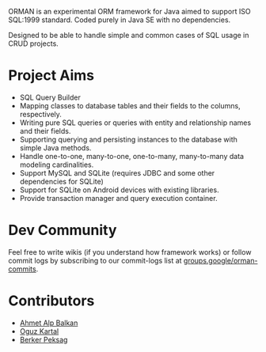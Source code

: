ORMAN is an experimental ORM framework for Java aimed to support ISO SQL:1999 standard. Coded purely in Java SE with no dependencies.

Designed to be able to handle simple and common cases of SQL usage in CRUD projects.

Project Aims
============

* SQL Query Builder
* Mapping classes to database tables and their fields to the columns, respectively.
* Writing pure SQL queries or queries with entity and relationship names and their fields.
* Supporting querying and persisting instances to the database with simple Java methods.
* Handle one-to-one, many-to-one, one-to-many, many-to-many data modeling cardinalities.
* Support MySQL and SQLite (requires JDBC and some other dependencies for SQLite)
* Support for SQLite on Android devices with existing libraries.
* Provide transaction manager and query execution container.

Dev Community
=============

Feel free to write wikis (if you understand how framework works) or follow
commit logs by subscribing to our commit-logs list at [groups.google/orman-commits](http://groups.google.com/group/orman-commits).

Contributors
============

* [Ahmet Alp Balkan](https://github.com/ahmetalpbalkan)
* [Oguz Kartal](https://github.com/0ffffffffh)
* [Berker Peksag](https://github.com/berkerpeksag)

